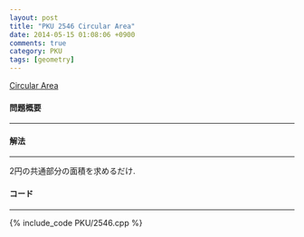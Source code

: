 ```yaml
---
layout: post
title: "PKU 2546 Circular Area"
date: 2014-05-15 01:08:06 +0900
comments: true
category: PKU
tags: [geometry]
---
```


[Circular Area](http://poj.org/problem?id=2546)

#### 問題概要

****

#### 解法

****

2円の共通部分の面積を求めるだけ.

#### コード

****

{% include_code PKU/2546.cpp %}
